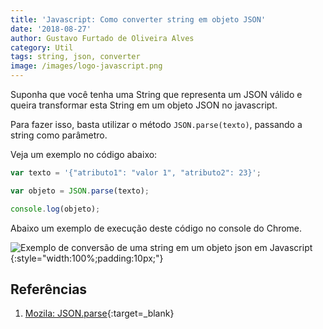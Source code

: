 ```yaml
---
title: 'Javascript: Como converter string em objeto JSON'
date: '2018-08-27'
author: Gustavo Furtado de Oliveira Alves
category: Util
tags: string, json, converter
image: /images/logo-javascript.png
---
```


Suponha que você tenha uma String que representa um JSON válido e queira transformar esta String em um objeto JSON no javascript.

Para fazer isso, basta utilizar o método `JSON.parse(texto)`, passando a string como parâmetro.

Veja um exemplo no código abaixo:

```javascript
var texto = '{"atributo1": "valor 1", "atributo2": 23}';

var objeto = JSON.parse(texto);

console.log(objeto);
```

Abaixo um exemplo de execução deste código no console do Chrome.

![Exemplo de conversão de uma string em um objeto json em Javascript](/images/converte-string-para-json-em-javascript.gif){:style="width:100%;padding:10px;"}

## Referências

1. [Mozila: JSON.parse](https://developer.mozilla.org/en-US/docs/Web/JavaScript/Reference/Global_Objects/JSON/parse){:target=\_blank}